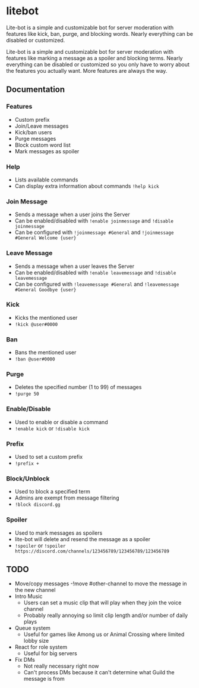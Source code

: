 # litebot

Lite-bot is a simple and customizable bot for server moderation with features like kick, ban, purge, and blocking words. Nearly everything can be disabled or customized.

Lite-bot is a simple and customizable bot for server moderation with features like marking a message as a spoiler and blocking terms. Nearly everything can be disabled or customized so you only have to worry about the features you actually want. More features are always the way.

## Documentation

### Features

- Custom prefix
- Join/Leave messages
- Kick/ban users
- Purge messages
- Block custom word list
- Mark messages as spoiler

### Help

- Lists available commands
- Can display extra information about commands `!help kick`

### Join Message

- Sends a message when a user joins the Server
- Can be enabled/disabled with `!enable joinmessage` and `!disable joinmessage`
- Can be configured with `!joinmessage #General` and `!joinmessage #General Welcome {user}`

### Leave Message

- Sends a message when a user leaves the Server
- Can be enabled/disabled with `!enable leavemessage` and `!disable leavemessage`
- Can be configured with `!leavemessage #General` and `!leavemessage #General Goodbye {user}`

### Kick

- Kicks the mentioned user
- `!kick @user#0000`

### Ban

- Bans the mentioned user
- `!ban @user#0000`

### Purge

- Deletes the specified number (1 to 99) of messages
- `!purge 50`

### Enable/Disable

- Used to enable or disable a command
- `!enable kick` or `!disable kick`

### Prefix

- Used to set a custom prefix
- `!prefix +`

### Block/Unblock

- Used to block a specified term
- Admins are exempt from message filtering
- `!block discord.gg`

### Spoiler

- Used to mark messages as spoilers
- lite-bot will delete and resend the message as a spoiler
- `!spoiler` or `!spoiler https://discord.com/channels/123456789/123456789/123456789`

## TODO

- Move/copy messages
  -!move #other-channel to move the message in the new channel
- Intro Music
  - Users can set a music clip that will play when they join the voice channel
  - Probably really annoying so limit clip length and/or number of daily plays
- Queue system
  - Useful for games like Among us or Animal Crossing where limited lobby size
- React for role system
  - Useful for big servers
- Fix DMs
  - Not really necessary right now
  - Can't process DMs because it can't determine what Guild the message is from
